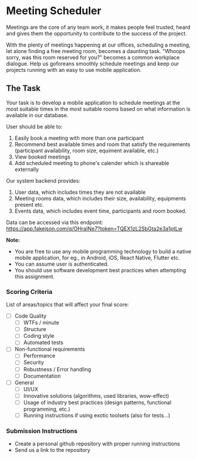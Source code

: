 # Meeting Scheduler

Meetings are the core of any team work, it makes people feel trusted, heard and gives them the opportunity to contribute to the success of the project.

With the plenty of meetings happening at our offices, scheduling a meeting, let alone finding a free meeting room, becomes a daunting task. "Whoops sorry, was this room reserved for you?" becomes a common workplace dialogue. Help us goforeans smoothly schedule meetings and keep our projects running with an easy to use mobile application.

## The Task

Your task is to develop a mobile application to schedule meetings at the most suitable times in the most suitable rooms based on what information is available in our database.

User should be able to:

1. Easily book a meeting with more than one participant
2. Recommend best available times and room that satisfy the requirements (participant availability, room size, equiment available, etc.)
3. View booked meetings
4. Add scheduled meeting to phone's calender which is shareable externally

Our system backend provides:

1. User data, which includes times they are not available
2. Meeting rooms data, which includes their size, availability, equipments present etc.
3. Events data, which includes event time, participants and room booked.

Data can be accessed via this endpoint: https://app.fakejson.com/q/OHraINe7?token=TQEX1zL2SbGta2e3a1ptLw

**Note:**

- You are free to use any mobile programming technology to build a native mobile application, for eg., in Android, iOS, React Native, Flutter etc.
- You can assume user is authenticated.
- You should use software development best practices when attempting this assignment.

### Scoring Criteria

List of areas/topics that will affect your final score:

- [ ] Code Quality
  - [ ] WTFs / minute
  - [ ] Structure
  - [ ] Coding style
  - [ ] Automated tests
  
- [ ] Non-functional requirements
  - [ ] Performance
  - [ ] Security
  - [ ] Robustness / Error handling
  - [ ] Documentation
  
- [ ] General
  - [ ] UI/UX
  - [ ] Innovative solutions (algorithms, used libraries, wow-effect)
  - [ ] Usage of industry best practices (design patterns, functional programming, etc.)
  - [ ] Running instructions if using exotic toolsets (also for tests...)

### Submission Instructions
* Create a personal github repository with proper running instructions
* Send us a link to the repository
